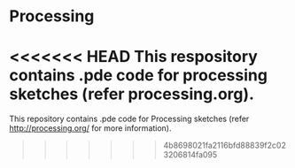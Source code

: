 Processing
==========

<<<<<<< HEAD
This respository contains .pde code for processing sketches (refer processing.org).
=======
This repository contains .pde code for Processing sketches (refer http://processing.org/ for more information).
>>>>>>> 4b8698021fa2116bfd88839f2c023206814fa095
